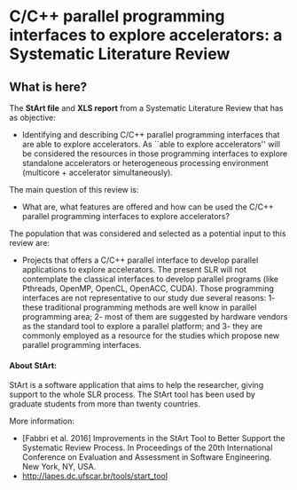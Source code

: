 # C/C++ parallel programming interfaces to explore accelerators: a Systematic Literature Review

## What is here?
The **StArt file** and **XLS report** from a Systematic Literature Review that has as objective:
- Identifying and describing C/C++ parallel programming interfaces that are able to explore accelerators.
As ``able to explore accelerators'' will be considered the resources in those programming interfaces to explore standalone accelerators or heterogeneous processing environment (multicore + accelerator simultaneously).


The main question of this review is:
- What are, what features are offered and how can be used the C/C++ parallel programming interfaces to explore accelerators?

The population that was considered and selected as a potential input to this review are:
- Projects that offers a C/C++ parallel interface to develop parallel applications to explore accelerators.
The present SLR will not contemplate the classical interfaces to develop parallel programs (like Pthreads, OpenMP, OpenCL, OpenACC, CUDA).
Those programming interfaces are not representative to our study due several reasons: 
1- these traditional programming methods are well know in parallel programming area; 
2- most of them are suggested by hardware vendors as the standard tool to explore a parallel platform; and 
3- they are commonly employed as a resource for the studies which propose new parallel programming interfaces.


#### About StArt:
StArt is a software application that aims to help the researcher, giving support to the whole SLR process. The StArt tool has been used by graduate students from more than twenty countries.

More information:
- [Fabbri et al. 2016] Improvements in the StArt Tool to Better Support the Systematic Review Process. In Proceedings of the 20th International Conference on Evaluation and Assessment in Software Engineering. New York, NY, USA.
- http://lapes.dc.ufscar.br/tools/start_tool
